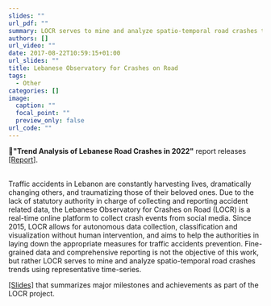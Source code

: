 ```yaml
---
slides: ""
url_pdf: ""
summary: LOCR serves to mine and analyze spatio-temporal road crashes trends using representative time-series.
authors: []
url_video: ""
date: 2017-08-22T10:59:15+01:00
url_slides: ""
title: Lebanese Observatory for Crashes on Road
tags:
  - Other
categories: []
image:
  caption: ""
  focal_point: ""
  preview_only: false
url_code: ""
---
```

🎉<b>"Trend Analysis of Lebanese Road Crashes in 2022"</b> report releases <a href="./RoadCrashesReport2022.pdf" target=_blank>[Report]</a>.<br><br> 

Traffic accidents in Lebanon are constantly harvesting lives, dramatically changing others, and traumatizing those of their beloved ones. Due to the lack of statutory authority in charge of collecting and reporting accident related data, the Lebanese Observatory for Crashes on Road (LOCR) is a real-time online platform to collect crash events from social media. Since 2015, LOCR allows for autonomous data collection, classification and visualization without human intervention, and aims to help the authorities in laying down the appropriate measures for traffic accidents prevention. Fine-grained data and comprehensive reporting is not the objective of this work, but rather LOCR serves to mine and analyze spatio-temporal road crashes trends using representative time-series.

<a href="./LOCR_latest.pdf" target=_blank>[Slides]</a> that summarizes major milestones and achievements as part of the LOCR project.

